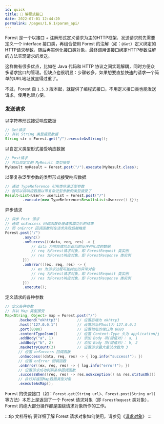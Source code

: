 ```yaml
---
id: quick
title: 🧬 编程式接口
date: 2022-07-01 12:44:20
permalink: /pages/1.6.1/param_api/
---
```


Forest 是一个以接口 + 注解形式定义请求为主的HTTP框架，发送请求前先需要定义一个 interface 接口类，再组合使用 Forest 的注解（如：`@Get`）定义绑定的HTTP请求参数，随后再实例化接口类对象，最终调用该接口绑定HTTP参数注解的方法实现请求的发送。

这样做有很多优点，比如在 Java 代码和 HTTP 协议之间实现解耦，同时方便众多请求接口的管理。但缺点也很明显：步骤较多，如果想要直接快速的请求一个简单的URL地址就显得过重了。

不过，Forest 自 `1.5.3` 版本起，就提供了编程式接口，不用定义接口类也能发送请求，使用也很方便。

### 发送请求

以字符串形式接受响应数据

```java
// Get请求
// 并以 String 类型接受数据
String str = Forest.get("/").executeAsString();
```

以自定义类型形式接受响应数据

```java
// Post请求
// 并以自定义的 MyResult 类型接受
MyResult myResult = Forest.post("/").execute(MyResult.class);
```

以带复杂泛型参数的类型形式接受响应数据

```java
// 通过 TypeReference 引用类传递泛型参数
// 就可以将响应数据以带复杂泛型参数的类型接受了
Result<List<User>> userList = Forest.post("/")
        .execute(new TypeReference<Result<List<User>>>() {});
```

异步请求

```java
// 异步 Post 请求
// 通过 onSuccess 回调函数处理请求成功后的结果
// 而 onError 回调函数则在请求失败后被触发
Forest.post("/")
        .async()
        .onSuccess(((data, req, res) -> {
            // data 为响应成功后返回的反序列化过的数据
            // req 为Forest请求对象，即 ForestRequest 类实例
            // res 为Forest响应对象，即 ForestResponse 类实例
        }))
        .onError(((ex, req, res) -> {
            // ex 为请求过程可能抛出的异常对象
            // req 为Forest请求对象，即 ForestRequest 类实例
            // res 为Forest响应对象，即 ForestResponse 类实例
        }))
        .execute();
```

定义请求的各种参数

```java
// 定义各种参数
// 并以 Map 类型接受
Map<String, Object> map = Forest.post("/")
      .backend("okhttp3")        // 设置后端为 okhttp3
      .host("127.0.0.1")         // 设置地址的host为 127.0.0.1
      .port(8080)                // 设置地址的端口为 8080
      .contentTypeJson()         // 设置 Content-Type 头为 application/json
      .addBody("a", 1)           // 添加 Body 项(键值对)： a, 1
      .addBody("b", 2)           // 添加 Body 项(键值对)： b, 2
      .maxRetryCount(3)          // 设置请求最大重试次数为 3
      // 设置 onSuccess 回调函数
      .onSuccess((data, req, res) -> { log.info("success!"); })
      // 设置 onError 回调函数
      .onError((ex, req, res) -> { log.info("error!"); })
      // 设置请求成功判断条件回调函数
      .successWhen((req, res) -> res.noException() && res.statusOk())
      // 执行并返回Map数据类型对象
      .executeAsMap();
```

Forest 的快速接口（如：`Forest.get(String url)`、`Forest.post(String url)`等方法）本质上是返回了一个 Forest 请求对象（即 `ForestRequest` 类对象），Forest 的绝大部分操作都是围绕请求对象所作的工作。

:::tip 文档导航
要详细了解 Forest 请求对象如何使用，请参见《[请求对象](/pages/1.6.1/api_forest_request/)》
:::

